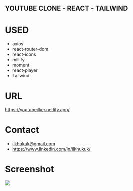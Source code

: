 ## YOUTUBE CLONE - REACT - TAILWIND

# USED
* axios
* react-router-dom
* react-icons
* millify
* moment
* react-player
* Tailwind

# URL
  https://youtubeilker.netlify.app/

# Contact
- ilkhukuk@gmail.com
- https://www.linkedin.com/in/ilkhukuk/

# Screenshot
![](screen.gif)
